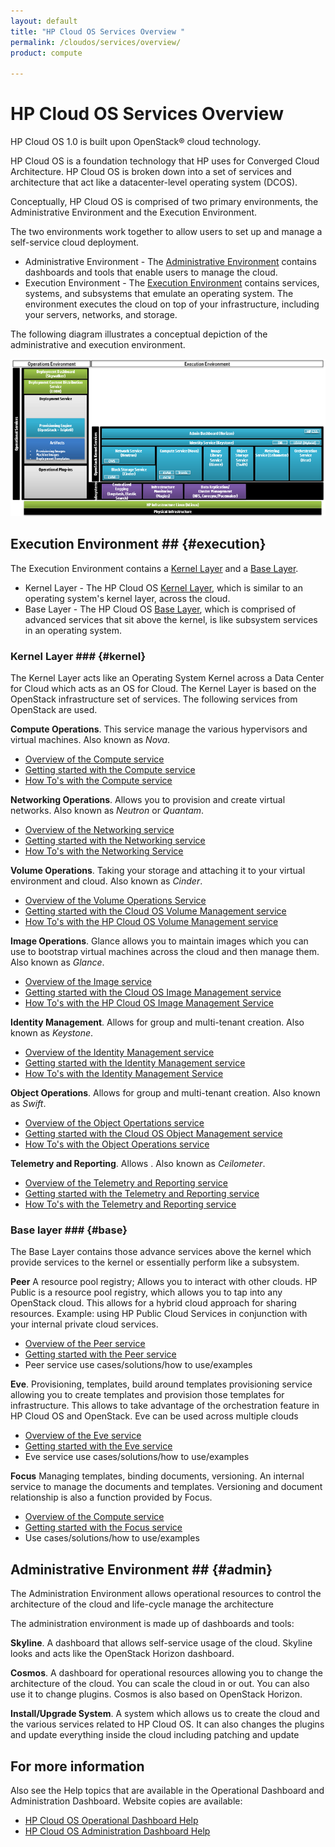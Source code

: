 ```yaml
---
layout: default
title: "HP Cloud OS Services Overview "
permalink: /cloudos/services/overview/
product: compute

---
```

<!--PUBLISHED-->
# HP Cloud OS Services Overview #

HP Cloud OS 1.0 is built upon OpenStack&#174; cloud technology. 

HP Cloud OS is a foundation technology that HP uses for Converged Cloud Architecture. HP Cloud OS is broken down into a set of services and architecture that act like a datacenter-level operating system (DCOS).

Conceptually, HP Cloud OS is comprised of two primary environments, the Administrative Environment and the Execution Environment. 

The two environments work together to allow users to set up and manage a self-service cloud deployment.

- Administrative Environment - The [Administrative Environment](#admin) contains dashboards and tools that enable users to manage the cloud.
- Execution Environment - The [Execution Environment](#execution) contains services, systems, and subsystems that emulate an operating system. The environment executes the cloud on top of your infrastructure, including your servers, networks, and storage.

The following diagram illustrates a conceptual depiction of the administrative and execution environment.

<img src="/media/cloud-os-diagram.png" alt="" />
<!-- Image from CloudCoreProductPlan.pdf http://wiki.hpcloud.net/display/core/Cloud+OS+Core+Product+Management -->

## Execution Environment ## {#execution}

The Execution Environment contains a [Kernel Layer](#kernel) and a [Base Layer](#base).

- Kernel Layer - The HP Cloud OS [Kernel Layer](#kernel), which is similar to an operating system's kernel layer, across the cloud.
- Base Layer - The HP Cloud OS [Base Layer](#base), which is comprised of advanced services that sit above the kernel, is like subsystem services in an operating system.
 

### Kernel Layer ### {#kernel}
The Kernel Layer acts like an Operating System Kernel across a Data Center for Cloud which acts as an OS for Cloud. The Kernel Layer is based on the OpenStack infrastructure set of services. The following services from OpenStack are used.


**Compute Operations**. This service manage the various hypervisors and virtual machines. Also known as *Nova*.

- [Overview of the Compute service](/cloudos/services/compute/overview/)
- [Getting started with the Compute service](/cloudos/services/compute/getting-started/)
- [How To's with the Compute service](/cloudos/services/compute/howto/)


**Networking Operations**. Allows you to provision and create virtual networks. Also known as *Neutron* or *Quantam*.

- [Overview of the Networking service](/cloudos/services/networking/overview/)
- [Getting started with the Networking service](/cloudos/services/networking/getting-started/)
- [How To's with the Networking Service](/cloudos/services/networking/howto/)


**Volume Operations**. Taking your storage and attaching it to your virtual environment and cloud. Also known as *Cinder*.

- [Overview of the Volume Operations Service](/cloudos/services/volume/overview/)
- [Getting started with the Cloud OS Volume Management service](/cloudos/services/volume/getting-started/)
- [How To's with the HP Cloud OS Volume Management service](/cloudos/services/volume/howto/)


**Image Operations**. Glance allows you to maintain images which you can use to bootstrap virtual machines across the cloud and then manage them. Also known as *Glance*.

- [Overview of the Image service](/cloudos/services/imaging/overview/)
- [Getting started with the Cloud OS Image Management service](/cloudos/services/imaging/getting-started/)
- [How To's with the HP Cloud OS Image Management Service](/cloudos/services/imaging/howto/)


**Identity Management**. Allows for group and multi-tenant creation.  Also known as *Keystone*.

- [Overview of the Identity Management service](/cloudos/services/identity/overview/)
- [Getting started with the Identity Management service](/cloudos/services/identity/getting-started/)
- [How To's with the Identity Management Service](/cloudos/services/identity/howto/)

**Object Operations**. Allows for group and multi-tenant creation.  Also known as *Swift*.

- [Overview of the Object Opertations service](/cloudos/services/object/overview/)
- [Getting started with the Cloud OS Object Management service](/cloudos/services/object/getting-started/)
- [How To's with the Object Operations service](/cloudos/services/object/howto/)

**Telemetry and Reporting**. Allows .  Also known as *Ceilometer*.

- [Overview of the Telemetry and Reporting service](/cloudos/services/reporting/overview/)
- [Getting started with the Telemetry and Reporting service](/cloudos/services/reporting/getting-started/)
- [How To's with the Telemetry and Reporting service](/cloudos/services/reporting/howto/)

### Base layer ### {#base}

The Base Layer contains those advance services above the kernel which provide services to the kernel or essentially perform like a subsystem.

<!-- **Eden**. Scalabilty manageability, control. 

A framework which is used to build all the HP Cloud OS services. It provides common functionality across all service. 

Eden also provides scalability and manageability around services and a way to control and understand how those services are performing

- Overview of the Eden service
- Getting started with the Eden service
- Eden service use cases/solutions/how to use/examples
-->

**Peer** A resource pool registry; Allows you to interact with other clouds.
HP Public is a resource pool registry, which allows you to tap into any OpenStack cloud. This allows for a hybrid cloud approach for sharing resources. Example: using HP Public Cloud Services in conjunction with your internal private cloud services.

- [Overview of the Peer service](/cloudos/services/peer/overview/)
- [Getting started with the Peer service](/cloudos/services/peer/getting-started/)
- Peer service use cases/solutions/how to use/examples

**Eve**. Provisioning, templates, build around templates
provisioning service allowing you to create templates and provision those templates for infrastructure. This allows to take advantage of the orchestration feature in HP Cloud OS and OpenStack. Eve can be used across multiple clouds

- [Overview of the Eve service](/cloudos/services/eve/overview/)
- [Getting started with the Eve service](/cloudos/services/eve/getting-started/)
- Eve service use cases/solutions/how to use/examples

**Focus** Managing templates, binding documents, versioning. An internal service to manage the documents and templates. Versioning and document relationship is also a function provided by Focus.

- [Overview of the Compute service](/cloudos/services/focus/overview/)
- [Getting started with the Focus service](/cloudos/services/focus/getting-started/)
- Use cases/solutions/how to use/examples


## Administrative Environment ## {#admin}

The Administration Environment allows operational resources to control the architecture of the cloud and life-cycle manage the architecture

The administration environment is made up of dashboards and tools:

**Skyline**. A dashboard that allows self-service usage of the cloud. Skyline looks and acts like the OpenStack Horizon dashboard.

**Cosmos**. A dashboard for operational resources allowing you to change the architecture of the cloud. You can scale the cloud in or out. You can also use it to change plugins. Cosmos is also based on OpenStack Horizon.

**Install/Upgrade System**. A system which allows us to create the cloud and the various services related to HP Cloud OS. It can also changes the plugins and update everything inside the cloud including patching and update


## For more information ##
Also see the Help topics that are available in the Operational Dashboard and Administration Dashboard.  Website copies are available:

* [HP Cloud OS Operational Dashboard Help](/cloudos/manage/operational-dashboard/)
* [HP Cloud OS Administration Dashboard Help](/cloudos/manage/administration-dashboard/)
